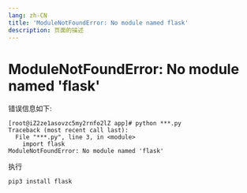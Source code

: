 ```yaml
---
lang: zh-CN  
title: 'ModuleNotFoundError: No module named flask'  
description: 页面的描述
---
```


# ModuleNotFoundError: No module named 'flask'

错误信息如下:

```shell
[root@iZ2ze1asovzc5my2rnfo2lZ app]# python ***.py 
Traceback (most recent call last):
  File "***.py", line 3, in <module>
    import flask
ModuleNotFoundError: No module named 'flask'
```

执行

```shell
pip3 install flask
```

<Comment></Comment>
